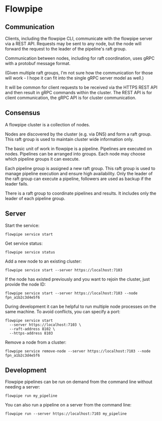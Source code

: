 # Flowpipe



## Communication

Clients, including the flowpipe CLI, communicate with the flowpipe server via
a REST API. Requests may be sent to any node, but the node will forward the
request to the leader of the pipeline's raft group.

Communication between nodes, including for raft coordination, uses gRPC with
a protobuf message format.

(Given multiple raft groups, I'm not sure how the communication for those will
work - I hope it can fit into the single gRPC server model as well.)

It will be common for client requests to be received via the HTTPS REST API
and then result in gRPC commands within the cluster. The REST API is for client
communication, the gRPC API is for cluster communication.


## Consensus

A flowpipe cluster is a collection of nodes.

Nodes are discovered by the cluster (e.g. via DNS) and form a raft group. This
raft group is used to maintain cluster wide information only.

The basic unit of work in flowpipe is a pipeline. Pipelines are executed on
nodes. Pipelines can be arranged into groups. Each node may choose which pipeline
groups it can execute.

Each pipeline group is assigned a new raft group. This raft group is used to
manage pipeline execution and ensure high availability. Only the leader of the
raft group can execute a pipeline, followers are used as backup if the leader
fails.

There is a raft group to coordinate pipelines and results. It includes only the
leader of each pipeline group.







## Server

Start the service:
```
flowpipe service start
```

Get service status:
```
flowpipe service status
```

Add a new node to an existing cluster:
```
flowpipe service start --server https://localhost:7103
```

If the node has existed previously and you want to rejoin the cluster, just
provide the node ID:
```
flowpipe service start --server https://localhost:7103 --node fpn_a1b2c3d4e5f6
```

During development it can be helpful to run multiple node processes on the
same machine. To avoid conflicts, you can specify a port:
```
flowpipe service start
  --server https://localhost:7103 \
  --raft-address 8102 \
  --https-address 8103
```

Remove a node from a cluster:
```
flowpipe service remove-node --server https://localhost:7103 --node fpn_a1b2c3d4e5f6
```


## Development

Flowpipe pipelines can be run on demand from the command line without needing a
server:
```
flowpipe run my_pipeline
```

You can also run a pipeline on a server from the command line:
```
flowpipe run --server https://localhost:7103 my_pipeline
```
